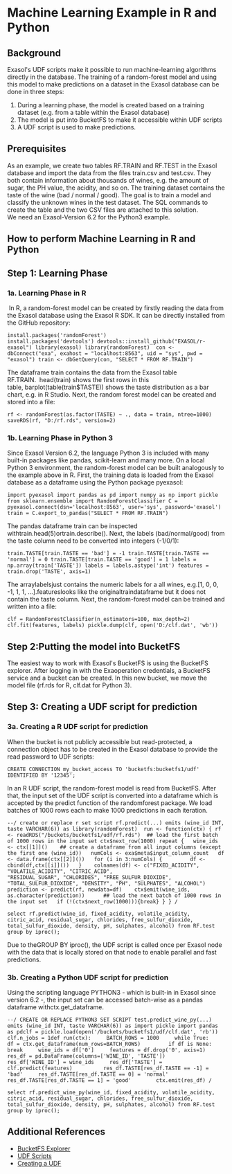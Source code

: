 # Machine Learning Example in R and Python 
## Background

Exasol's UDF scripts make it possible to run machine-learning algorithms directly in the database. The training of a random-forest model and using this model to make predictions on a dataset in the Exasol database can be done in three steps:

1. During a learning phase, the model is created based on a training dataset (e.g. from a table within the Exasol database)
2. The model is put into BucketFS to make it accessible within UDF scripts
3. A UDF script is used to make predictions.

## Prerequisites

As an example, we create two tables RF.TRAIN and RF.TEST in the Exasol database and import the data from the files train.csv and test.csv. They both contain information about thousands of wines, e.g. the amount of sugar, the PH value, the acidity, and so on. The training dataset contains the taste of the wine (bad / normal / good). The goal is to train a model and classify the unknown wines in the test dataset. The SQL commands to create the table and the two CSV files are attached to this solution.  
We need an Exasol-Version 6.2 for the Python3 example.

## How to perform Machine Learning in R and Python

## Step 1: Learning Phase

### 1a. Learning Phase in R

 In R, a random-forest model can be created by firstly reading the data from the Exasol database using the Exasol R SDK. It can be directly installed from the GitHub repository:


```"code-java"
install.packages('randomForest')  
install.packages('devtools') devtools::install_github("EXASOL/r-exasol") library(exasol) library(randomForest)  con <- dbConnect("exa", exahost = "localhost:8563", uid = "sys", pwd = "exasol") train <- dbGetQuery(con, "SELECT * FROM RF.TRAIN") 
```
The dataframe train contains the data from the Exasol table RF.TRAIN.  head(train) shows the first rows in this table, barplot(table(train$TASTE)) shows the taste distribution as a bar chart, e.g. in R Studio. Next, the random forest model can be created and stored into a file:


```"code-java"
rf <- randomForest(as.factor(TASTE) ~ ., data = train, ntree=1000) saveRDS(rf, "D:/rf.rds", version=2)
```
### 1b. Learning Phase in Python 3

Since Exasol Version 6.2, the language Python 3 is included with many built-in packages like pandas, scikit-learn and many more. On a local Python 3 environment, the random-forest model can be built analogously to the example above in R. First, the training data is loaded from the Exasol database as a dataframe using the Python package pyexasol:


```"code-java"
import pyexasol import pandas as pd import numpy as np import pickle from sklearn.ensemble import RandomForestClassifier C = pyexasol.connect(dsn='localhost:8563', user='sys', password='exasol') train = C.export_to_pandas("SELECT * FROM RF.TRAIN") 
```
The pandas dataframe train can be inspected withtrain.head(5)ortrain.describe(). Next, the labels (bad/normal/good) from the taste column need to be converted into integers (-1/0/1):


```"code-java"
train.TASTE[train.TASTE == 'bad'] = -1 train.TASTE[train.TASTE == 'normal'] = 0 train.TASTE[train.TASTE == 'good'] = 1 labels = np.array(train['TASTE']) labels = labels.astype('int') features = train.drop('TASTE', axis=1) 
```
The arraylabelsjust contains the numeric labels for a all wines, e.g.[1, 0, 0, -1, 1, 1, ...].featureslooks like the originaltraindataframe but it does not contain the taste column. Next, the random-forest model can be trained and written into a file:


```"code-java"
clf = RandomForestClassifier(n_estimators=100, max_depth=2) clf.fit(features, labels) pickle.dump(clf, open('D:/clf.dat', 'wb'))
```
## Step 2:Putting the model into BucketFS

The easiest way to work with Exasol's BucketFS is using the BucketFS explorer. After logging in with the Exaoperation credentials, a BucketFS service and a bucket can be created. In this new bucket, we move the model file (rf.rds for R, clf.dat for Python 3).

## Step 3: Creating a UDF script for prediction

### 3a. Creating a R UDF script for prediction

When the bucket is not publicly accessible but read-protected, a connection object has to be created in the Exasol database to provide the read password to UDF scripts:


```"code-sql"
CREATE CONNECTION my_bucket_access TO 'bucketfs:bucketfs1/udf' IDENTIFIED BY '12345'; 
```
In an R UDF script, the random-forest model is read from BucketFS. After that, the input set of the UDF script is converted into a dataframe which is accepted by the predict function of the randomforest package. We load batches of 1000 rows each to make 1000 predictions in each iteration.


```"code-sql"
--/ create or replace r set script rf.predict(...) emits (wine_id INT, taste VARCHAR(6)) as library(randomForest)  run <- function(ctx) { rf <- readRDS("/buckets/bucketfs1/udf/rf.rds")  ## load the first batch of 1000 rows in the input set ctx$next_row(1000) repeat {   wine_ids <- ctx[[1]]()    ## create a dataframe from all input columns (except the first one (wine_id))   numCols <- exa$meta$input_column_count   df <- data.frame(ctx[[2]]())   for (i in 3:numCols) {         df <- cbind(df,ctx[[i]]())   }    colnames(df) <- c("FIXED_ACIDITY", "VOLATILE_ACIDITY", "CITRIC_ACID",                     "RESIDUAL_SUGAR", "CHLORIDES", "FREE_SULFUR_DIOXIDE",                     "TOTAL_SULFUR_DIOXIDE", "DENSITY", "PH", "SULPHATES", "ALCOHOL")    prediction <- predict(rf, newdata=df)    ctx$emit(wine_ids, as.character(prediction))      ## load the next batch of 1000 rows in the input set   if (!(ctx$next_row(1000))){break} } } / 
```

```"code-sql"
select rf.predict(wine_id, fixed_acidity, volatile_acidity, citric_acid, residual_sugar, chlorides, free_sulfur_dioxide, total_sulfur_dioxide, density, pH, sulphates, alcohol) from RF.test group by iproc(); 
```
Due to theGROUP BY iproc(), the UDF script is called once per Exasol node with the data that is locally stored on that node to enable parallel and fast predictions.

### 3b. Creating a Python UDF script for prediction

Using the scripting language PYTHON3 - which is built-in in Exasol since version 6.2 -, the input set can be accessed batch-wise as a pandas dataframe withctx.get_dataframe.


```"code-sql"
--/ CREATE OR REPLACE PYTHON3 SET SCRIPT test.predict_wine_py(...) emits (wine_id INT, taste VARCHAR(6)) as import pickle import pandas as pdclf = pickle.load(open('/buckets/bucketfs1/udf/clf.dat', 'rb')) clf.n_jobs = 1def run(ctx):     BATCH_ROWS = 1000     while True:         df = ctx.get_dataframe(num_rows=BATCH_ROWS)         if df is None:             break     wine_ids = df['0']     features = df.drop('0', axis=1)          res_df = pd.DataFrame(columns=['WINE_ID', 'TASTE'])     res_df['WINE_ID'] = wine_ids     res_df['TASTE'] = clf.predict(features)          res_df.TASTE[res_df.TASTE == -1] = 'bad'     res_df.TASTE[res_df.TASTE == 0] = 'normal'     res_df.TASTE[res_df.TASTE == 1] = 'good'        ctx.emit(res_df) /
```

```"code-sql"
select rf.predict_wine_py(wine_id, fixed_acidity, volatile_acidity, citric_acid, residual_sugar, chlorides, free_sulfur_dioxide, total_sulfur_dioxide, density, pH, sulphates, alcohol) from RF.test group by iproc();
```
## Additional References

* [BucketFS Explorer](https://github.com/exasol/bucketfs-explorer)
* [UDF Scripts](https://docs.exasol.com/database_concepts/udf_scripts.htm)
* [Creating a UDF](https://community.exasol.com/t5/Data-Science/How-to-create-and-use-UDFs/ta-p/501)
